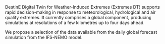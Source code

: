 DestinE Digital Twin for Weather-Induced Extremes (Extremes DT) supports rapid decision-making in response to meteorological, hydrological and air quality extremes. It currently comprises a global component, producing simulations at resolutions of a few kilometres up to four days ahead.

We propose a selection of the data available from the daily global forecast simulation from the IFS-NEMO model.
